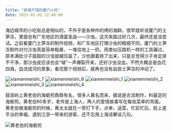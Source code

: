 ```yaml
---
title: "颜值不错的厦门小吃"
date: 2015-02-05 22:48:00
---
```


海边城市的小吃街总是相似的，不外乎是各种炸的烤的海鲜。很早就听说厦门的土笋冻，里面也有广东地区的酒宴圣品——沙虫。这次来路过好几次，最终还是没尝试。之前看厦门土笋冻的制作视频，和广东地区打理沙虫的精细不同，厦门的土笋冻制作对付沙虫真是简单粗暴，一堆往地上一扔，用类似压路机一样的工具碾过，原本满肚沙子鼓鼓的沙虫就被压扁了，沙也跟着排了出来，只是总觉得沙子肯定排不干净，那沙虫皮应该也会“啵”一声爆裂开来，还好沙虫没血，不然大概会是血花四溅，血流成河的景象。看完那个视频后，就再也没有品尝土笋冻的冲动了。 

![xiamenmeishi_7](../../../images/2015/xiamenmeishi_7.jpg) 
![xiamenmeishi_6](../../../images/2015/xiamenmeishi_6.jpg) 
![xiamenmeishi_1](../../../images/2015/xiamenmeishi_1.jpg) 
![xiamenmeishi_2](../../../images/2015/xiamenmeishi_2.jpg) 
![xiamenmeishi_3](../../../images/2015/xiamenmeishi_3.jpg) 
![xiamenmeishi_4](../../../images/2015/xiamenmeishi_4.jpg) 

鼓浪屿上黄老伯的海蛎煎鼎鼎有名，很多人慕名而来，据说是古法制作，料最足的海蛎煎。黄老伯60多岁，老伴是上海人，两人的爱情故事写在每张菜单的背面。黄老伯做海蛎煎的时候，黄太太就在一旁打下手，点单，送菜，忙前忙后，脸上是平淡的幸福，遇到江浙一带来的游客，还不忘用上海话攀谈几句。 

![黄老伯的海蛎煎](../../../images/2015/xiamenmeishi_5.jpg)

